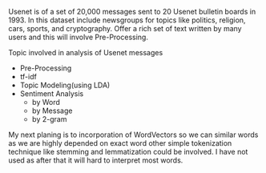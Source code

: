Usenet is of a set of 20,000 messages sent to 20 Usenet bulletin boards in 1993.
In this dataset include newsgroups for topics like politics, religion, cars, sports, and cryptography.
Offer a rich set of text written by many users and this will involve Pre-Processing.



Topic involved in analysis of Usenet messages
- Pre-Processing
- tf-idf
- Topic Modeling(using LDA)
- Sentiment Analysis 
	- by Word
	- by Message
	- by 2-gram 


My next planing is to incorporation of WordVectors so we can similar words as we are highly depended on exact word 
other simple tokenization technique like stemming and lemmatization could be involved.
I have not used as after that it will hard to interpret most words. 